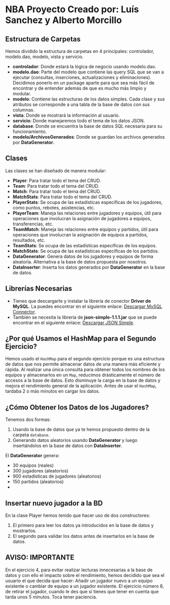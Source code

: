 # NBA Proyecto Creado por: Luís Sanchez y Alberto Morcillo

## Estructura de Carpetas

Hemos dividido la estructura de carpetas en 4 principales: controlador, modelo.dao, modelo, vista y servicio.

- **controlador**: Donde estará la lógica de negocio usando modelo.dao.
- **modelo.dao**: Parte del modelo que contiene las query SQL que se van a ejecutar (consultas, inserciones, actualizaciones y eliminaciones). Decidimos ponerlo en un package aparte para que sea más fácil de encontrar y de entender además de que es mucho más limpio y modular.
- **modelo**: Contiene las estructuras de los datos simples. Cada clase y sus atributos se corresponde a una tabla de la base de datos con sus columnas.
- **vista**: Donde se mostrará la información al usuario.
- **servicio**: Donde manejaremos todo el tema de los datos JSON.
- **database**: Donde se encuentra la base de datos SQL necesaria para su funcionamiento.
- **modelo/ArchivosGenerados**: Donde se guardan los archivos generados por **DataGenerator**.

## Clases

Las clases se han diseñado de manera modular:

- **Player**: Para tratar todo el tema del CRUD.
- **Team**: Para tratar todo el tema del CRUD.
- **Match**: Para tratar todo el tema del CRUD.
- **MatchStats**: Para tratar todo el tema del CRUD.
- **PlayerStats**: Se ocupa de las estadísticas específicas de los jugadores, como puntos, rebotes, asistencias, etc.
- **PlayerTeam**: Maneja las relaciones entre jugadores y equipos, útil para operaciones que involucran la asignación de jugadores a equipos, transferencias, etc.
- **TeamMatch**: Maneja las relaciones entre equipos y partidos, útil para operaciones que involucran la asignación de equipos a partidos, resultados, etc.
- **TeamStats**: Se ocupa de las estadísticas específicas de los equipos.
- **MatchStats**: Se ocupa de las estadísticas específicas de los partidos.
- **DataGenerator**: Genera datos de los jugadores y equipos de forma aleatoria. Alternativa a la base de datos propuesta por nosotros.
- **DataInserter**: Inserta los datos generados por **DataGenerator** en la base de datos.

## Librerías Necesarias

- Tienes que descargarte y instalar la librería de conector **Driver de MySQL**. La puedes encontrar en el siguiente enlace: [Descargar MySQL Connector](https://dev.mysql.com/downloads/file/?id=527658).
- También se necesita la librería de **json-simple-1.1.1.jar** que se puede encontrar en el siguiente enlace: [Descargar JSON Simple](https://code.google.com/archive/p/json-simple/downloads).

## ¿Por qué Usamos el HashMap para el Segundo Ejercicio?

Hemos usado el `HashMap` para el segundo ejercicio porque es una estructura de datos que nos permite almacenar datos de una manera más eficiente y rápida. Al realizar una única consulta para obtener todos los nombres de los equipos y almacenarlos en un `Map`, reducimos drásticamente el número de accesos a la base de datos. Esto disminuye la carga en la base de datos y mejora el rendimiento general de la aplicación. Antes de usar el `HashMap`, tardaba 2 o más minutos en cargar los datos.

## ¿Cómo Obtener los Datos de los Jugadores?

Tenemos dos formas:
1. Usando la base de datos que ya te hemos propuesto dentro de la carpeta `database`.
2. Generando datos aleatorios usando **DataGenerator** y luego insertándolos en la base de datos con **DataInserter**.

El **DataGenerator** genera:
- 30 equipos (reales)
- 300 jugadores (aleatorios)
- 900 estadísticas de jugadores (aleatorios)
- 150 partidos (aleatorios)
- 
## Insertar nuevo jugador a la BD
En la clase Player hemos tenido que hacer uso de dos constructores:
1. El primero para leer los datos ya introducidos en la base de datos y mostrarlos.
2. El segundo para validar los datos antes de insertarlos en la base de datos.



## AVISO: IMPORTANTE
En el ejercicio 4, para evitar realizar lecturas innecesarias a la base de datos y con ello el impacto sobre el rendimiento, hemos decidido que sea el usuario el que decida que hacer: Añadir un jugador nuevo a un equipo existente o cambiar de equipo a un jugador existente. 
El ejercicio número 8, de retirar el jugador, cuando le des que sí tienes que tener en cuenta que tarda unos 5 minutos. Toca tener paciencia.
